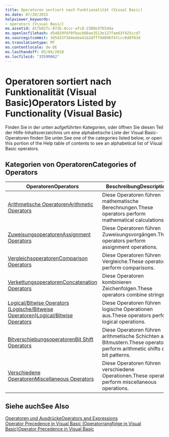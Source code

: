 ```yaml
---
title: Operatoren sortiert nach Funktionalität (Visual Basic)
ms.date: 07/20/2015
helpviewer_keywords:
- operators [Visual Basic]
ms.assetid: d1fb027c-872b-4ccc-afc8-2380e3f65d4a
ms.openlocfilehash: d54829fdf0fbacb08ae3513e127fae63f425ccd7
ms.sourcegitcommit: 3d5d33f384eeba41b2dff79d096f47ccc8d8f03d
ms.translationtype: MT
ms.contentlocale: de-DE
ms.lasthandoff: 05/04/2018
ms.locfileid: "33599062"
---
```

# <a name="operators-listed-by-functionality-visual-basic"></a><span data-ttu-id="97d4b-102">Operatoren sortiert nach Funktionalität (Visual Basic)</span><span class="sxs-lookup"><span data-stu-id="97d4b-102">Operators Listed by Functionality (Visual Basic)</span></span>
<span data-ttu-id="97d4b-103">Finden Sie in der unten aufgeführten Kategorien, oder öffnen Sie diesen Teil der Hilfe-Inhaltsverzeichnis um eine alphabetische Liste der Visual Basic-Operatoren finden Sie unter.</span><span class="sxs-lookup"><span data-stu-id="97d4b-103">See one of the categories listed below, or open this portion of the Help table of contents to see an alphabetical list of Visual Basic operators.</span></span>  
  
## <a name="categories-of-operators"></a><span data-ttu-id="97d4b-104">Kategorien von Operatoren</span><span class="sxs-lookup"><span data-stu-id="97d4b-104">Categories of Operators</span></span>  
  
|<span data-ttu-id="97d4b-105">Operatoren</span><span class="sxs-lookup"><span data-stu-id="97d4b-105">Operators</span></span>|<span data-ttu-id="97d4b-106">Beschreibung</span><span class="sxs-lookup"><span data-stu-id="97d4b-106">Description</span></span>|  
|---------------|-----------------|  
|[<span data-ttu-id="97d4b-107">Arithmetische Operatoren</span><span class="sxs-lookup"><span data-stu-id="97d4b-107">Arithmetic Operators</span></span>](../../../visual-basic/language-reference/operators/arithmetic-operators.md)|<span data-ttu-id="97d4b-108">Diese Operatoren führen mathematische Berechnungen.</span><span class="sxs-lookup"><span data-stu-id="97d4b-108">These operators perform mathematical calculations.</span></span>|  
|[<span data-ttu-id="97d4b-109">Zuweisungsoperatoren</span><span class="sxs-lookup"><span data-stu-id="97d4b-109">Assignment Operators</span></span>](../../../visual-basic/language-reference/operators/assignment-operators.md)|<span data-ttu-id="97d4b-110">Diese Operatoren führen Zuweisungsvorgängen.</span><span class="sxs-lookup"><span data-stu-id="97d4b-110">These operators perform assignment operations.</span></span>|  
|[<span data-ttu-id="97d4b-111">Vergleichsoperatoren</span><span class="sxs-lookup"><span data-stu-id="97d4b-111">Comparison Operators</span></span>](../../../visual-basic/language-reference/operators/comparison-operators.md)|<span data-ttu-id="97d4b-112">Diese Operatoren führen Vergleiche.</span><span class="sxs-lookup"><span data-stu-id="97d4b-112">These operators perform comparisons.</span></span>|  
|[<span data-ttu-id="97d4b-113">Verkettungsoperatoren</span><span class="sxs-lookup"><span data-stu-id="97d4b-113">Concatenation Operators</span></span>](../../../visual-basic/language-reference/operators/concatenation-operators.md)|<span data-ttu-id="97d4b-114">Diese Operatoren kombinieren Zeichenfolgen.</span><span class="sxs-lookup"><span data-stu-id="97d4b-114">These operators combine strings.</span></span>|  
|[<span data-ttu-id="97d4b-115">Logical/Bitwise Operators (Logische/Bitweise Operatoren)</span><span class="sxs-lookup"><span data-stu-id="97d4b-115">Logical/Bitwise Operators</span></span>](../../../visual-basic/language-reference/operators/logical-bitwise-operators.md)|<span data-ttu-id="97d4b-116">Diese Operatoren führen logische Operationen aus.</span><span class="sxs-lookup"><span data-stu-id="97d4b-116">These operators perform logical operations.</span></span>|  
|[<span data-ttu-id="97d4b-117">Bitverschiebungsoperatoren</span><span class="sxs-lookup"><span data-stu-id="97d4b-117">Bit Shift Operators</span></span>](../../../visual-basic/language-reference/operators/bit-shift-operators.md)|<span data-ttu-id="97d4b-118">Diese Operatoren führen arithmetische Schichten auf Bitmustern.</span><span class="sxs-lookup"><span data-stu-id="97d4b-118">These operators perform arithmetic shifts on bit patterns.</span></span>|  
|[<span data-ttu-id="97d4b-119">Verschiedene Operatoren</span><span class="sxs-lookup"><span data-stu-id="97d4b-119">Miscellaneous Operators</span></span>](../../../visual-basic/language-reference/operators/miscellaneous-operators.md)|<span data-ttu-id="97d4b-120">Diese Operatoren führen verschiedene Operationen.</span><span class="sxs-lookup"><span data-stu-id="97d4b-120">These operators perform miscellaneous operations.</span></span>|  
  
## <a name="see-also"></a><span data-ttu-id="97d4b-121">Siehe auch</span><span class="sxs-lookup"><span data-stu-id="97d4b-121">See Also</span></span>  
 [<span data-ttu-id="97d4b-122">Operatoren und Ausdrücke</span><span class="sxs-lookup"><span data-stu-id="97d4b-122">Operators and Expressions</span></span>](../../../visual-basic/programming-guide/language-features/operators-and-expressions/index.md)  
 [<span data-ttu-id="97d4b-123">Operator Precedence in Visual Basic (Operatorrangfolge in Visual Basic)</span><span class="sxs-lookup"><span data-stu-id="97d4b-123">Operator Precedence in Visual Basic</span></span>](../../../visual-basic/language-reference/operators/operator-precedence.md)
